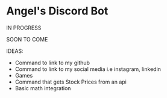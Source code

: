 # Angel's Discord Bot

IN PROGRESS

SOON TO COME

IDEAS:
- Command to link to my github
- Command to link to my social media i.e instagram, linkedin
- Games
- Command that gets Stock Prices from an api
- Basic math integration
